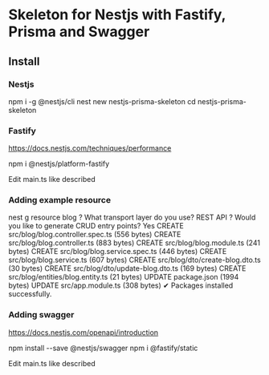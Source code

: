 # Skeleton for Nestjs with Fastify, Prisma and Swagger

## Install

### Nestjs

  npm i -g @nestjs/cli
  nest new nestjs-prisma-skeleton
  cd nestjs-prisma-skeleton

### Fastify 

  https://docs.nestjs.com/techniques/performance

  npm i @nestjs/platform-fastify

  Edit main.ts like described

### Adding example resource
  nest g resource blog
  ? What transport layer do you use? REST API
  ? Would you like to generate CRUD entry points? Yes
  CREATE src/blog/blog.controller.spec.ts (556 bytes)
  CREATE src/blog/blog.controller.ts (883 bytes)
  CREATE src/blog/blog.module.ts (241 bytes)
  CREATE src/blog/blog.service.spec.ts (446 bytes)
  CREATE src/blog/blog.service.ts (607 bytes)
  CREATE src/blog/dto/create-blog.dto.ts (30 bytes)
  CREATE src/blog/dto/update-blog.dto.ts (169 bytes)
  CREATE src/blog/entities/blog.entity.ts (21 bytes)
  UPDATE package.json (1994 bytes)
  UPDATE src/app.module.ts (308 bytes)
  ✔ Packages installed successfully.

### Adding swagger

  https://docs.nestjs.com/openapi/introduction
  
  npm install --save @nestjs/swagger
  npm i @fastify/static
  
  Edit main.ts like described




